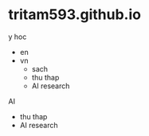 # tritam593.github.io

y hoc
- en
- vn
    - sach
    - thu thap
    - AI research

AI
- thu thap
- AI research


